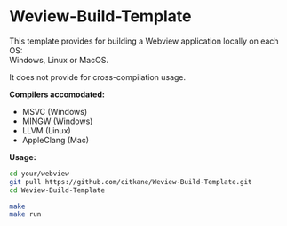 # Weview-Build-Template
This template provides for building a Webview application locally on each OS:<br>
Windows, Linux or MacOS.

It does not provide for cross-compilation usage.

**Compilers accomodated:**
- MSVC (Windows)
- MINGW (Windows)
- LLVM (Linux)
- AppleClang (Mac)

**Usage:**
```bash
cd your/webview
git pull https://github.com/citkane/Weview-Build-Template.git
cd Weview-Build-Template

make
make run
```

